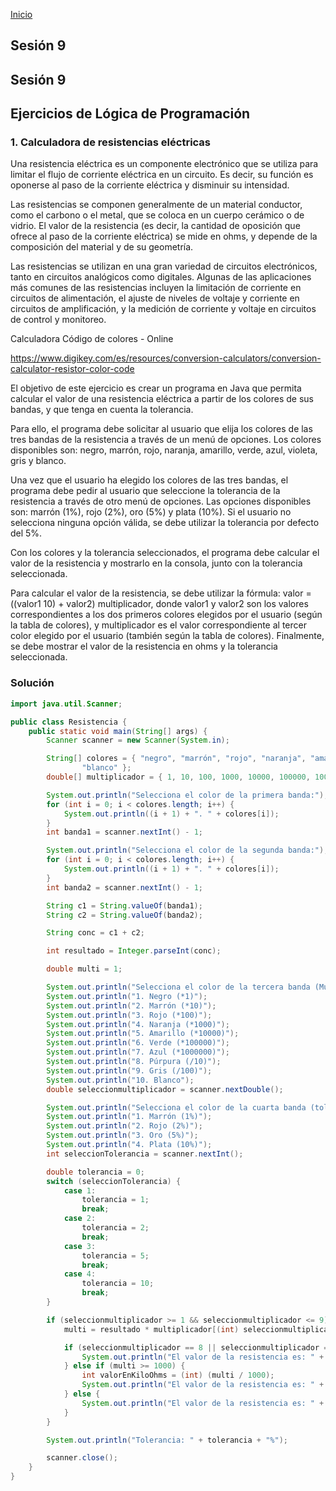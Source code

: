 <!-- No borrar o modificar -->
[Inicio](./index.md)

## Sesión 9 


<!-- Su documentación aquí -->



## Sesión 9 


## Ejercicios de Lógica de Programación

### 1. Calculadora de resistencias eléctricas

Una resistencia eléctrica es un componente electrónico que se utiliza para limitar el flujo de corriente eléctrica en un circuito. Es decir, su función es oponerse al paso de la corriente eléctrica y disminuir su intensidad.

Las resistencias se componen generalmente de un material conductor, como el carbono o el metal, que se coloca en un cuerpo cerámico o de vidrio. El valor de la resistencia (es decir, la cantidad de oposición que ofrece al paso de la corriente eléctrica) se mide en ohms, y depende de la composición del material y de su geometría.

Las resistencias se utilizan en una gran variedad de circuitos electrónicos, tanto en circuitos analógicos como digitales. Algunas de las aplicaciones más comunes de las resistencias incluyen la limitación de corriente en circuitos de alimentación, el ajuste de niveles de voltaje y corriente en circuitos de amplificación, y la medición de corriente y voltaje en circuitos de control y monitoreo.

Calculadora Código de colores - Online

https://www.digikey.com/es/resources/conversion-calculators/conversion-calculator-resistor-color-code

El objetivo de este ejercicio es crear un programa en Java que permita calcular el valor de una resistencia eléctrica a partir de los colores de sus bandas, y que tenga en cuenta la tolerancia.

Para ello, el programa debe solicitar al usuario que elija los colores de las tres bandas de la resistencia a través de un menú de opciones. Los colores disponibles son: negro, marrón, rojo, naranja, amarillo, verde, azul, violeta, gris y blanco.

Una vez que el usuario ha elegido los colores de las tres bandas, el programa debe pedir al usuario que seleccione la tolerancia de la resistencia a través de otro menú de opciones. Las opciones disponibles son: marrón (1%), rojo (2%), oro (5%) y plata (10%). Si el usuario no selecciona ninguna opción válida, se debe utilizar la tolerancia por defecto del 5%.

Con los colores y la tolerancia seleccionados, el programa debe calcular el valor de la resistencia y mostrarlo en la consola, junto con la tolerancia seleccionada.

Para calcular el valor de la resistencia, se debe utilizar la fórmula: valor = ((valor1 10) + valor2) multiplicador, donde valor1 y valor2 son los valores correspondientes a los dos primeros colores elegidos por el usuario (según la tabla de colores), y multiplicador es el valor correspondiente al tercer color elegido por el usuario (también según la tabla de colores). Finalmente, se debe mostrar el valor de la resistencia en ohms y la tolerancia seleccionada.

### Solución

```java
import java.util.Scanner;

public class Resistencia {
    public static void main(String[] args) {
        Scanner scanner = new Scanner(System.in);

        String[] colores = { "negro", "marrón", "rojo", "naranja", "amarillo", "verde", "azul", "púrpura", "gris",
                "blanco" };
        double[] multiplicador = { 1, 10, 100, 1000, 10000, 100000, 1000000, 0.1, 0.01 };

        System.out.println("Selecciona el color de la primera banda:");
        for (int i = 0; i < colores.length; i++) {
            System.out.println((i + 1) + ". " + colores[i]);
        }
        int banda1 = scanner.nextInt() - 1;

        System.out.println("Selecciona el color de la segunda banda:");
        for (int i = 0; i < colores.length; i++) {
            System.out.println((i + 1) + ". " + colores[i]);
        }
        int banda2 = scanner.nextInt() - 1;

        String c1 = String.valueOf(banda1);
        String c2 = String.valueOf(banda2);

        String conc = c1 + c2;

        int resultado = Integer.parseInt(conc);

        double multi = 1;

        System.out.println("Selecciona el color de la tercera banda (Multiplicador):");
        System.out.println("1. Negro (*1)");
        System.out.println("2. Marrón (*10)");
        System.out.println("3. Rojo (*100)");
        System.out.println("4. Naranja (*1000)");
        System.out.println("5. Amarillo (*10000)");
        System.out.println("6. Verde (*100000)");
        System.out.println("7. Azul (*1000000)");
        System.out.println("8. Púrpura (/10)");
        System.out.println("9. Gris (/100)");
        System.out.println("10. Blanco");
        double seleccionmultiplicador = scanner.nextDouble();

        System.out.println("Selecciona el color de la cuarta banda (tolerancia):");
        System.out.println("1. Marrón (1%)");
        System.out.println("2. Rojo (2%)");
        System.out.println("3. Oro (5%)");
        System.out.println("4. Plata (10%)");
        int seleccionTolerancia = scanner.nextInt();

        double tolerancia = 0;
        switch (seleccionTolerancia) {
            case 1:
                tolerancia = 1;
                break;
            case 2:
                tolerancia = 2;
                break;
            case 3:
                tolerancia = 5;
                break;
            case 4:
                tolerancia = 10;
                break;
        }

        if (seleccionmultiplicador >= 1 && seleccionmultiplicador <= 9) {
            multi = resultado * multiplicador[(int) seleccionmultiplicador - 1];

            if (seleccionmultiplicador == 8 || seleccionmultiplicador == 9) {
                System.out.println("El valor de la resistencia es: " + multi + "Ohms");
            } else if (multi >= 1000) {
                int valorEnKiloOhms = (int) (multi / 1000);
                System.out.println("El valor de la resistencia es: " + valorEnKiloOhms + "kOhms");
            } else {
                System.out.println("El valor de la resistencia es: " + (int) multi + "Ohms");
            }
        }

        System.out.println("Tolerancia: " + tolerancia + "%");

        scanner.close();
    }
}

```




